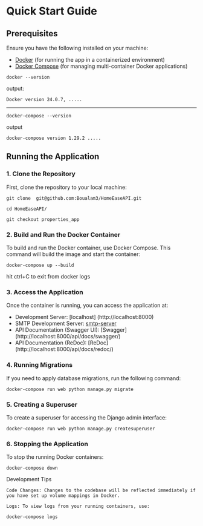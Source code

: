# Quick Start Guide

## Prerequisites

Ensure you have the following installed on your machine:

- [Docker](https://www.docker.com/get-started) (for running the app in a containerized environment)
- [Docker Compose](https://docs.docker.com/compose/install/) (for managing multi-container Docker applications)

```
docker --version
```
output:

`Docker version 24.0.7, .....`

---

```
docker-compose --version
```
output

`docker-compose version 1.29.2 .....`


## Running the Application

### 1. Clone the Repository

First, clone the repository to your local machine:

```
git clone  git@github.com:Boualam3/HomeEaseAPI.git

cd HomeEaseAPI/

git checkout properties_app
```

### 2. Build and Run the Docker Container

To build and run the Docker container, use Docker Compose. This command will build the image and start the container:

```
docker-compose up --build
```

hit ctrl+C to exit from docker logs

### 3. Access the Application

Once the container is running, you can access the application at:
- Development Server: [localhost] (http://localhost:8000)
- SMTP Development Server: [smtp-server](http://localhost:5000)
- API Documentation (Swagger UI): [Swagger] (http://localhost:8000/api/docs/swagger/)
- API Documentation (ReDoc): [ReDoc] (http://localhost:8000/api/docs/redoc/)

### 4. Running Migrations

If you need to apply database migrations, run the following command:

```
docker-compose run web python manage.py migrate
```

### 5. Creating a Superuser

To create a superuser for accessing the Django admin interface:

```
docker-compose run web python manage.py createsuperuser
```

### 6. Stopping the Application

To stop the running Docker containers:

```
docker-compose down
```

Development Tips

    Code Changes: Changes to the codebase will be reflected immediately if you have set up volume mappings in Docker.

    Logs: To view logs from your running containers, use:

```
docker-compose logs
```
